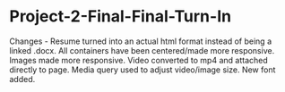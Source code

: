 # Project-2-Final-Final-Turn-In
Changes - Resume turned into an actual html format instead of being a linked .docx. All containers have been centered/made more responsive. Images made more responsive. Video converted to mp4 and attached directly to page. Media query used to adjust video/image size. New font added. 
